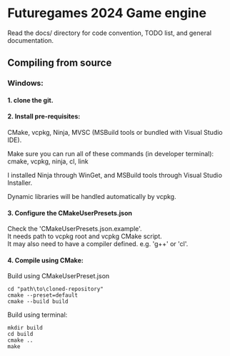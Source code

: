 # Futuregames 2024 Game engine
Read the docs/ directory for code convention, TODO list, and general documentation.

## Compiling from source
### Windows:
#### 1. clone the git.

#### 2. Install pre-requisites:
CMake, vcpkg, Ninja, MVSC (MSBuild tools or bundled with Visual Studio IDE).

Make sure you can run all of these commands (in developer terminal):\
cmake, vcpkg, ninja, cl, link

I installed Ninja through WinGet, and MSBuild tools through Visual Studio Installer.

Dynamic libraries will be handled automatically by vcpkg.

#### 3. Configure the CMakeUserPresets.json
Check the 'CMakeUserPresets.json.example'.\
It needs path to vcpkg root and vcpkg CMake script.\
It may also need to have a compiler defined. e.g. 'g++' or 'cl'.


#### 4. Compile using CMake:
Build using CMakeUserPreset.json
```
cd "path\to\cloned-repository"
cmake --preset=default
cmake --build build
```

Build using terminal:
```
mkdir build
cd build
cmake ..
make
```

